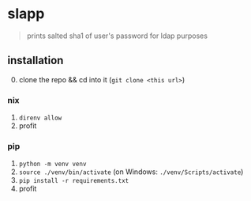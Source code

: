 # slapp

> prints salted sha1 of user's password for ldap purposes

## installation
0. clone the repo && cd into it (`git clone <this url>`)

### nix
1. `direnv allow`
2. profit

### pip
1. `python -m venv venv`
2. `source ./venv/bin/activate` (on Windows: `./venv/Scripts/activate`)
3. `pip install -r requirements.txt`
4. profit
